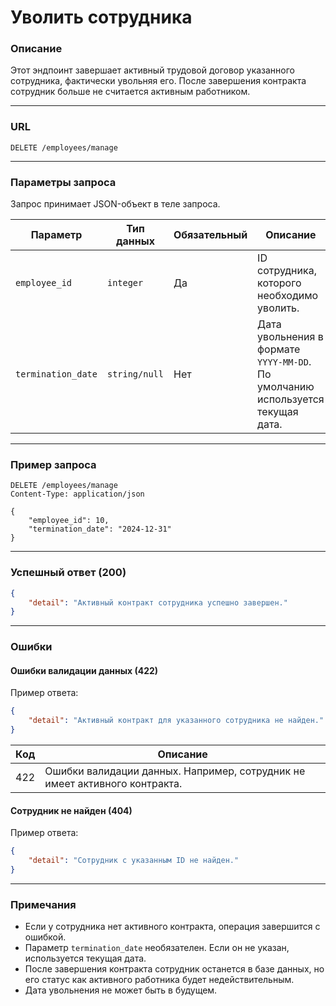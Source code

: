 # Уволить сотрудника

### Описание

Этот эндпоинт завершает активный трудовой договор указанного сотрудника, фактически увольняя его. После завершения контракта сотрудник больше не считается активным работником.

---

### URL

`DELETE /employees/manage`

---

### Параметры запроса

Запрос принимает JSON-объект в теле запроса.

| Параметр          | Тип данных    | Обязательный | Описание                                                                 |
|--------------------|---------------|--------------|--------------------------------------------------------------------------|
| `employee_id`      | `integer`     | Да           | ID сотрудника, которого необходимо уволить.                              |
| `termination_date` | `string/null` | Нет          | Дата увольнения в формате `YYYY-MM-DD`. По умолчанию используется текущая дата. |

---

### Пример запроса

```http
DELETE /employees/manage
Content-Type: application/json

{
    "employee_id": 10,
    "termination_date": "2024-12-31"
}
```

---

### Успешный ответ (200)

```json
{
    "detail": "Активный контракт сотрудника успешно завершен."
}
```

---

### Ошибки

#### Ошибки валидации данных (422)

Пример ответа:

```json
{
    "detail": "Активный контракт для указанного сотрудника не найден."
}
```

| Код   | Описание                                                         |
|-------|-----------------------------------------------------------------|
| 422   | Ошибки валидации данных. Например, сотрудник не имеет активного контракта. |

#### Сотрудник не найден (404)

Пример ответа:

```json
{
    "detail": "Сотрудник с указанным ID не найден."
}
```

---

### Примечания

- Если у сотрудника нет активного контракта, операция завершится с ошибкой.
- Параметр `termination_date` необязателен. Если он не указан, используется текущая дата.
- После завершения контракта сотрудник останется в базе данных, но его статус как активного работника будет недействительным.
- Дата увольнения не может быть в будущем.